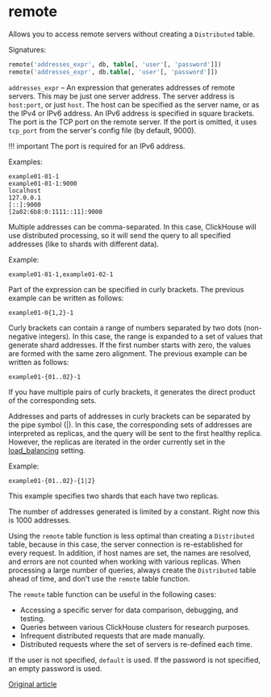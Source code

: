 <a name="table_functions-remote"></a>

# remote

Allows you to access remote servers without creating a `Distributed` table.

Signatures:

```sql
remote('addresses_expr', db, table[, 'user'[, 'password']])
remote('addresses_expr', db.table[, 'user'[, 'password']])
```

`addresses_expr` – An expression that generates addresses of remote servers. This may be just one server address. The server address is `host:port`, or just `host`. The host can be specified as the server name, or as the IPv4 or IPv6 address. An IPv6 address is specified in square brackets. The port is the TCP port on the remote server. If the port is omitted, it uses `tcp_port` from the server's config file (by default, 9000).

!!! important
    The port is required for an IPv6 address.

Examples:

```
example01-01-1
example01-01-1:9000
localhost
127.0.0.1
[::]:9000
[2a02:6b8:0:1111::11]:9000
```

Multiple addresses can be comma-separated. In this case, ClickHouse will use distributed processing, so it will send the query to all specified addresses (like to shards with different data).

Example:

```
example01-01-1,example01-02-1
```

Part of the expression can be specified in curly brackets. The previous example can be written as follows:

```
example01-0{1,2}-1
```

Curly brackets can contain a range of numbers separated by two dots (non-negative integers). In this case, the range is expanded to a set of values that generate shard addresses. If the first number starts with zero, the values are formed with the same zero alignment. The previous example can be written as follows:

```
example01-{01..02}-1
```

If you have multiple pairs of curly brackets, it generates the direct product of the corresponding sets.

Addresses and parts of addresses in curly brackets can be separated by the pipe symbol (|). In this case, the corresponding sets of addresses are interpreted as replicas, and the query will be sent to the first healthy replica. However, the replicas are iterated in the order currently set in the [load_balancing](../../operations/settings/settings.md#settings-load_balancing) setting.

Example:

```
example01-{01..02}-{1|2}
```

This example specifies two shards that each have two replicas.

The number of addresses generated is limited by a constant. Right now this is 1000 addresses.

Using the `remote` table function is less optimal than creating a `Distributed` table, because in this case, the server connection is re-established for every request. In addition, if host names are set, the names are resolved, and errors are not counted when working with various replicas. When processing a large number of queries, always create the `Distributed` table ahead of time, and don't use the `remote` table function.

The `remote` table function can be useful in the following cases:

- Accessing a specific server for data comparison, debugging, and testing.
- Queries between various ClickHouse clusters for research purposes.
- Infrequent distributed requests that are made manually.
- Distributed requests where the set of servers is re-defined each time.

If the user is not specified, `default` is used.
If the password is not specified, an empty password is used.


[Original article](https://clickhouse.yandex/docs/en/query_language/table_functions/remote/) <!--hide-->
